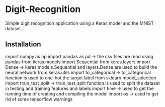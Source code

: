 # Digit-Recognition
Simple digit recognition application using a Keras model and the MNIST dataset.

## Installation
  import numpy as np
  import pandas as pd
-> the csv files are read using pandas
  from keras.models import Sequential 
  from keras.layers import Dense
-> keras models.Sequential and layers.Dense are used to build the neural network
  from keras.utils import to_categorical
-> to_categorical function is used to one-hot the target label
  from sklearn.model_selection import train_test_split
-> train_test_split function is used to split the dataset in testing and training features and labels
  import time
-> used to get the running time of creating and compiling the model
  import os
-> used to get rid of some tensorflow warnings
